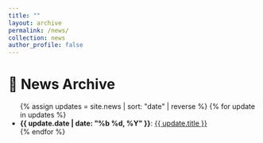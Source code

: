 ```yaml
---
title: ""
layout: archive
permalink: /news/
collection: news
author_profile: false
---
```


<h1>📢 News Archive</h1>

<ul>
  {% assign updates = site.news | sort: "date" | reverse %}
  {% for update in updates %}
    <li>
      <strong>{{ update.date | date: "%b %d, %Y" }}</strong>: 
      <a href="{{ update.url }}">{{ update.title }}</a>
    </li>
  {% endfor %}
</ul>
